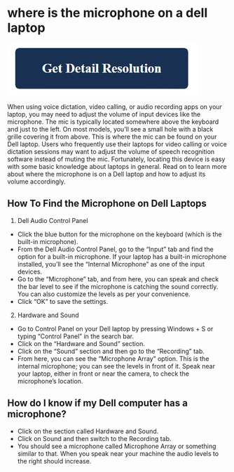 # where is the microphone on a dell laptop

[![where is the microphone on a dell laptop](get-detail.png)](https://github.com/windowscentrl/where.is.the.microphone.on.a.dell.laptop)

When using voice dictation, video calling, or audio recording apps on your laptop, you may need to adjust the volume of input devices like the microphone. The mic is typically located somewhere above the keyboard and just to the left. On most models, you’ll see a small hole with a black grille covering it from above. This is where the mic can be found on your Dell laptop. Users who frequently use their laptops for video calling or voice dictation sessions may want to adjust the volume of speech recognition software instead of muting the mic. Fortunately, locating this device is easy with some basic knowledge about laptops in general. Read on to learn more about where the microphone is on a Dell laptop and how to adjust its volume accordingly.

## How To Find the Microphone on Dell Laptops

1. Dell Audio Control Panel
 * Click the blue button for the microphone on the keyboard (which is the built-in microphone). 
 * From the Dell Audio Control Panel, go to the “Input” tab and find the option for a built-in microphone. If your laptop has a built-in microphone installed, you’ll see the “Internal Microphone” as one of the input devices. 
 * Go to the “Microphone” tab, and from here, you can speak and check the bar level to see if the microphone is catching the sound correctly. You can also customize the levels as per your convenience. 
 * Click “OK” to save the settings. 
2. Hardware and Sound 
 * Go to Control Panel on your Dell laptop by pressing Windows + S or typing “Control Panel” in the search bar.
 * Click on the “Hardware and Sound” section. 
 * Click on the “Sound” section and then go to the “Recording” tab.
 * From here, you can see the “Microphone Array” option. This is the internal microphone; you can see the levels in front of it. Speak near your laptop, either in front or near the camera, to check the microphone’s location. 

## How do I know if my Dell computer has a microphone?

* Click on the section called Hardware and Sound.
* Click on Sound and then switch to the Recording tab.
* You should see a microphone called Microphone Array or something similar to that. When you speak near your machine the audio levels to the right should increase.
